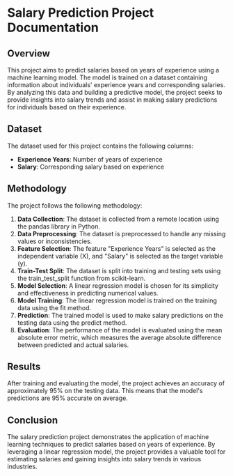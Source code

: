 # Salary Prediction Project Documentation

## Overview
This project aims to predict salaries based on years of experience using a machine learning model. The model is trained on a dataset containing information about individuals' experience years and corresponding salaries. By analyzing this data and building a predictive model, the project seeks to provide insights into salary trends and assist in making salary predictions for individuals based on their experience.

## Dataset
The dataset used for this project contains the following columns:
- **Experience Years**: Number of years of experience
- **Salary**: Corresponding salary based on experience

## Methodology
The project follows the following methodology:
1. **Data Collection**: The dataset is collected from a remote location using the pandas library in Python.
2. **Data Preprocessing**: The dataset is preprocessed to handle any missing values or inconsistencies.
3. **Feature Selection**: The feature "Experience Years" is selected as the independent variable (X), and "Salary" is selected as the target variable (y).
4. **Train-Test Split**: The dataset is split into training and testing sets using the train_test_split function from scikit-learn.
5. **Model Selection**: A linear regression model is chosen for its simplicity and effectiveness in predicting numerical values.
6. **Model Training**: The linear regression model is trained on the training data using the fit method.
7. **Prediction**: The trained model is used to make salary predictions on the testing data using the predict method.
8. **Evaluation**: The performance of the model is evaluated using the mean absolute error metric, which measures the average absolute difference between predicted and actual salaries.

## Results
After training and evaluating the model, the project achieves an accuracy of approximately 95% on the testing data. This means that the model's predictions are 95% accurate on average.

## Conclusion
The salary prediction project demonstrates the application of machine learning techniques to predict salaries based on years of experience. By leveraging a linear regression model, the project provides a valuable tool for estimating salaries and gaining insights into salary trends in various industries.
